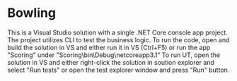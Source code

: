 # Bowling
This is a Visual Studio solution with a single .NET Core console app project. 
The project utilizes CLI to test the business logic.
To run the code, open and build the solution in VS and either run it in VS (Ctrl+F5) or run the app "Scoring" under "Scoring\bin\Debug\netcoreapp3.1"
To run UT, open the solution in VS and either right-click the solution in soution explorer and select "Run tests" or open the test explorer window and press "Run" button.
